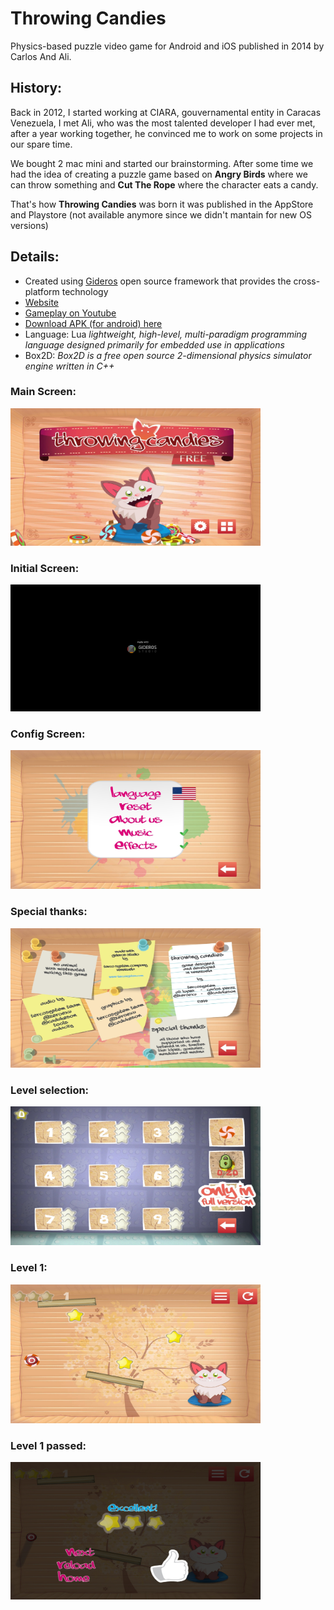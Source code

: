 # Throwing Candies

Physics-based puzzle video game for Android and iOS published in 2014 by Carlos And Ali.

## History:

Back in 2012, I started working at CIARA, gouvernamental entity in Caracas Venezuela, I met Ali, who was the most talented developer I had ever met, after a year working together, he convinced me to work on some projects in our spare time.

We bought 2 mac mini and started our brainstorming. After some time we had the idea of creating a puzzle game based on **Angry Birds** where we can throw something and **Cut The Rope** where the character eats a candy.

That's how **Throwing Candies** was born it was published in the AppStore and Playstore (not available anymore since we didn't mantain for new OS versions)

## Details:
- Created using [Gideros](http://giderosmobile.com/) open source framework that provides the cross-platform technology
- [Website](http://giderosmobile.com/apps/throwing-candies)
- [Gameplay on Youtube](https://youtu.be/Rwb_z-Zro6M)
- [Download APK (for android) here](https://github.com/cperezmendoza00/throwingcandies/blob/main/ThrowingCandies.apk)
- Language: Lua *lightweight, high-level, multi-paradigm programming language designed primarily for embedded use in applications*
- Box2D: *Box2D is a free open source 2-dimensional physics simulator engine written in C++*

### Main Screen:
<img src="https://raw.githubusercontent.com/cperezmendoza00/throwingcandies/main/screenshots/1673886901777.jpg" alt="drawing" width="400"/>

### Initial Screen:
<img src="https://raw.githubusercontent.com/cperezmendoza00/throwingcandies/main/screenshots/1673886901878.jpg" alt="drawing" width="400"/>

### Config Screen:
<img src="https://raw.githubusercontent.com/cperezmendoza00/throwingcandies/main/screenshots/1673886901793.jpg" alt="drawing" width="400"/>


### Special thanks:
<img src="https://raw.githubusercontent.com/cperezmendoza00/throwingcandies/main/screenshots/1673886901811.jpg" alt="drawing" width="400"/>

### Level selection:
<img src="https://raw.githubusercontent.com/cperezmendoza00/throwingcandies/main/screenshots/1673886901828.jpg" alt="drawing" width="400"/>

### Level 1:
<img src="https://raw.githubusercontent.com/cperezmendoza00/throwingcandies/main/screenshots/1673886901844.jpg" alt="drawing" width="400"/>

### Level 1 passed:
<img src="https://raw.githubusercontent.com/cperezmendoza00/throwingcandies/main/screenshots/1673886901861.jpg" alt="drawing" width="400"/>

